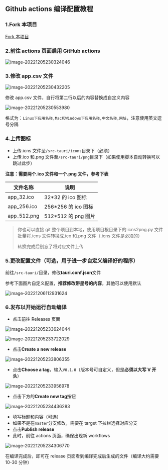## Github actions 编译配置教程

### 1.Fork 本项目

[Fork 本项目](https://github.com/tw93/Pake/fork)

### 2.前往 actions 页面启用 GitHub actions

![image-20221205230324046](https://gw.alipayobjects.com/zos/k/pake/assets/image-20221205230324046.png)

### 3.修改 app.csv 文件

![image-20221205230432205](https://gw.alipayobjects.com/zos/k/pake/assets/image-20221205230432205.png)

修改 app.csv 文件，自行将第二行以后的内容替换成自定义内容

![image-20221205230553980](https://gw.alipayobjects.com/zos/k/pake/assets/image-20221205230553980.png)

格式为：`Linux下应用名称,Mac和Windows下应用名称,中文名称,网址`，注意使用英文逗号分隔

### 4.上传图标

- 上传.icns 文件至`/src-tauri/icons`目录下（必须）
- 上传.ico 和.png 文件至`/src-tauri/png`目录下（如果使用脚本自动转换可以跳过此步）

**注意：需要两个.ico 文件和一个.png 文件，参考下表**

| 文件名称    | 说明                 |
| ----------- | -------------------- |
| app_32.ico  | 32\*32 的 ico 图标   |
| app_256.ico | 256\*256 的 ico 图标 |
| app_512.png | 512\*512 的 png 图片 |

> 你也可以直接 git 整个项目到本地，使用项目根目录下的 icns2png.py 文件批量将.icns 文件转换成.ico 和.png 文件（.icns 文件是必须的）
>
> 转换完成后别忘了将对应文件上传

### 5.更改配置文件（可选，用于进一步自定义编译好的程序）

前往`/src-tauri/`目录，修改**tauri.conf.json**文件

参考下面图片自定义配置，**推荐修改带星号的内容**，其他可以使用默认

![image-20221206112931624](https://gw.alipayobjects.com/zos/k/pake/assets/image-20221206112931624.png)

### 6.发布以开始运行自动编译

- 点击前往 Releases 页面

![image-20221205233624044](https://gw.alipayobjects.com/zos/k/pake/assets/image-20221205233624044.png)

![image-20221205233722029](https://gw.alipayobjects.com/zos/k/pake/assets/image-20221205233722029.png)

- 点击**Create a new release**

![image-20221205233806355](https://gw.alipayobjects.com/zos/k/pake/assets/image-20221205233806355.png)

- 点击**Choose a tag**，输入`V0.1.0`（版本号可自定义，但是**必须以大写 V 开头**）

![image-20221205233956978](https://gw.alipayobjects.com/zos/k/pake/assets/image-20221205233956978.png)

- 点击下方的**Create new tag**按钮

![image-20221205234436283](https://gw.alipayobjects.com/zos/k/pake/assets/image-20221205234436283.png)

- 填写标题和内容（可选）
- 如果不是在`master`分支修改，需要在 target 下拉栏选择对应分支
- 点击**Publish release**
- 此时，前往 actions 页面，确保出现新 workflows

![image-20221205234306770](https://gw.alipayobjects.com/zos/k/pake/assets/image-20221205234306770.png)

在编译完成后，即可在 release 页面看到编译完成后生成的文件（编译大约需要 10-30 分钟）
